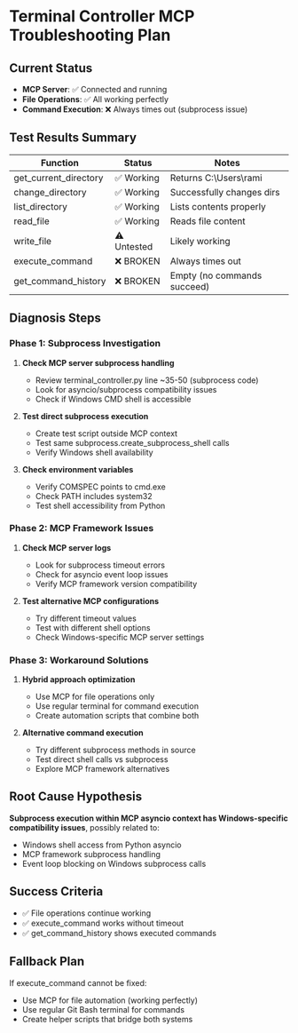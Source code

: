 # Terminal Controller MCP Troubleshooting Plan

## Current Status
- **MCP Server**: ✅ Connected and running
- **File Operations**: ✅ All working perfectly
- **Command Execution**: ❌ Always times out (subprocess issue)

## Test Results Summary
| Function | Status | Notes |
|----------|--------|-------|
| get_current_directory | ✅ Working | Returns C:\Users\rami |
| change_directory | ✅ Working | Successfully changes dirs |
| list_directory | ✅ Working | Lists contents properly |
| read_file | ✅ Working | Reads file content |
| write_file | ⚠️ Untested | Likely working |
| execute_command | ❌ BROKEN | Always times out |
| get_command_history | ❌ BROKEN | Empty (no commands succeed) |

## Diagnosis Steps

### Phase 1: Subprocess Investigation
1. **Check MCP server subprocess handling**
   - Review terminal_controller.py line ~35-50 (subprocess code)
   - Look for asyncio/subprocess compatibility issues
   - Check if Windows CMD shell is accessible

2. **Test direct subprocess execution**
   - Create test script outside MCP context
   - Test same subprocess.create_subprocess_shell calls
   - Verify Windows shell availability

3. **Check environment variables**
   - Verify COMSPEC points to cmd.exe
   - Check PATH includes system32
   - Test shell accessibility from Python

### Phase 2: MCP Framework Issues
1. **Check MCP server logs**
   - Look for subprocess timeout errors
   - Check for asyncio event loop issues
   - Verify MCP framework version compatibility

2. **Test alternative MCP configurations**
   - Try different timeout values
   - Test with different shell options
   - Check Windows-specific MCP server settings

### Phase 3: Workaround Solutions
1. **Hybrid approach optimization**
   - Use MCP for file operations only
   - Use regular terminal for command execution
   - Create automation scripts that combine both

2. **Alternative command execution**
   - Try different subprocess methods in source
   - Test direct shell calls vs subprocess
   - Explore MCP framework alternatives

## Root Cause Hypothesis
**Subprocess execution within MCP asyncio context has Windows-specific compatibility issues**, possibly related to:
- Windows shell access from Python asyncio
- MCP framework subprocess handling
- Event loop blocking on Windows subprocess calls

## Success Criteria
- ✅ File operations continue working
- ✅ execute_command works without timeout
- ✅ get_command_history shows executed commands

## Fallback Plan
If execute_command cannot be fixed:
- Use MCP for file automation (working perfectly)
- Use regular Git Bash terminal for commands
- Create helper scripts that bridge both systems